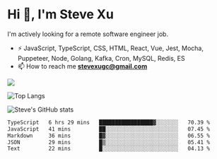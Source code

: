 # Hi 👋, I'm Steve Xu

I'm actively looking for a remote software engineer job.

- ⚡ JavaScript, TypeScript, CSS, HTML, React, Vue, Jest, Mocha,
Puppeteer, Node, Golang, Kafka, Cron, MySQL, Redis, ES
- 📫 How to reach me **stevexugc@gmail.com**

![](https://komarev.com/ghpvc/?username=nusr&color=green)

![Top Langs](https://github-readme-stats.vercel.app/api/top-langs/?username=nusr&langs_count=8&layout=compact)

![Steve's GitHub stats](https://github-readme-stats.vercel.app/api?username=nusr&show_icons=true)

<!--START_SECTION:waka-->

```txt
TypeScript   6 hrs 29 mins   █████████████████▓░░░░░░░   70.39 %
JavaScript   41 mins         ██░░░░░░░░░░░░░░░░░░░░░░░   07.45 %
Markdown     36 mins         █▓░░░░░░░░░░░░░░░░░░░░░░░   06.55 %
JSON         29 mins         █▒░░░░░░░░░░░░░░░░░░░░░░░   05.41 %
Text         22 mins         █░░░░░░░░░░░░░░░░░░░░░░░░   04.13 %
```

<!--END_SECTION:waka-->
